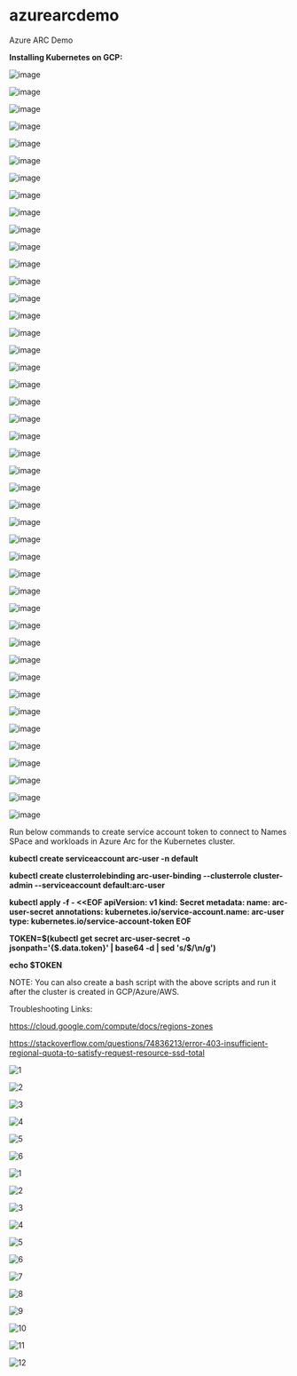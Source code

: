 # azurearcdemo
Azure ARC Demo

**Installing Kubernetes on GCP:**

![image](https://github.com/maheshkovuru2/azurearcdemo/assets/145518364/65e0dbcc-ca42-45a0-a7b5-61d93a9f2c17)

![image](https://github.com/maheshkovuru2/azurearcdemo/assets/145518364/96610e7a-f500-4a59-88f2-b3691921d58c)

![image](https://github.com/maheshkovuru2/azurearcdemo/assets/145518364/a9339140-96c8-438d-bfc5-8dcae01e4a07)

![image](https://github.com/maheshkovuru2/azurearcdemo/assets/145518364/f61c82a8-3b65-40bc-a992-de6c0342bbda)

![image](https://github.com/maheshkovuru2/azurearcdemo/assets/145518364/c539a177-f844-4b5d-9e00-cb57f0033f7b)

![image](https://github.com/maheshkovuru2/azurearcdemo/assets/145518364/735f83cc-dc4d-4a3f-9549-87bd99efbed7)

![image](https://github.com/maheshkovuru2/azurearcdemo/assets/145518364/52e5529c-9860-440d-9de5-56ea714e6906)

![image](https://github.com/maheshkovuru2/azurearcdemo/assets/145518364/875d05b5-e6f0-4d3f-b6a4-507da16d4736)

![image](https://github.com/maheshkovuru2/azurearcdemo/assets/145518364/728e5cfe-87b4-447a-a8fb-cad887b7f588)

![image](https://github.com/maheshkovuru2/azurearcdemo/assets/145518364/c7c64421-c40d-45b3-907a-b66365790e49)

![image](https://github.com/maheshkovuru2/azurearcdemo/assets/145518364/31d6150a-ae2a-409f-aac4-58d8ac462fe4)

![image](https://github.com/maheshkovuru2/azurearcdemo/assets/145518364/f4e4730a-f9be-47e8-869c-39b7b0664811)

![image](https://github.com/maheshkovuru2/azurearcdemo/assets/145518364/05d4b4e7-f7a0-450e-af24-49f946f8257e)

![image](https://github.com/maheshkovuru2/azurearcdemo/assets/145518364/a4a7761d-764c-454a-805c-51986365bafc)

![image](https://github.com/maheshkovuru2/azurearcdemo/assets/145518364/d3ad8db0-96b2-4442-8882-562a101ec615)

![image](https://github.com/maheshkovuru2/azurearcdemo/assets/145518364/722dde80-4429-474b-9883-2127ca1419f5)

![image](https://github.com/maheshkovuru2/azurearcdemo/assets/145518364/763b0188-0e7b-4bb8-8198-9713ceb4ebbd)

![image](https://github.com/maheshkovuru2/azurearcdemo/assets/145518364/9390c483-5a28-436d-82ac-c48f157d6897)

![image](https://github.com/maheshkovuru2/azurearcdemo/assets/145518364/97622c29-5136-42b7-9b19-42f3b548be82)

![image](https://github.com/maheshkovuru2/azurearcdemo/assets/145518364/9b389848-1fc8-45b7-957c-47e47bf32be6)

![image](https://github.com/maheshkovuru2/azurearcdemo/assets/145518364/953cc17c-c434-4f4f-a445-0a3bb0fd2da5)

![image](https://github.com/maheshkovuru2/azurearcdemo/assets/145518364/c277913a-139c-49e0-b42b-b41e43658e1f)

![image](https://github.com/maheshkovuru2/azurearcdemo/assets/145518364/f3453061-bf1f-42dd-8917-74ee0e1feb5b)

![image](https://github.com/maheshkovuru2/azurearcdemo/assets/145518364/aad2a16b-76f0-460e-bb26-45440ac8062f)


![image](https://github.com/maheshkovuru2/azurearcdemo/assets/145518364/3fef4bb2-9ea3-486c-a302-ee97235b7bc1)

![image](https://github.com/maheshkovuru2/azurearcdemo/assets/145518364/83649aaf-740d-4da5-ba86-1e4013c38b89)

![image](https://github.com/maheshkovuru2/azurearcdemo/assets/145518364/7f056fcc-1410-4610-96d5-deee7fcc9663)

![image](https://github.com/maheshkovuru2/azurearcdemo/assets/145518364/e4aa0097-d542-4714-b4fb-df1ece59e93c)

![image](https://github.com/maheshkovuru2/azurearcdemo/assets/145518364/b8b7e8fa-5f21-46f6-a424-6afcfaa0cd3d)

![image](https://github.com/maheshkovuru2/azurearcdemo/assets/145518364/f5533cfe-5cf7-4c8b-8558-7ad228eed79b)

![image](https://github.com/maheshkovuru2/azurearcdemo/assets/145518364/0c53931f-7429-4539-b49b-53f742cac0d0)

![image](https://github.com/maheshkovuru2/azurearcdemo/assets/145518364/1005a407-2492-46c8-8a50-0ccd8aa67c7d)

![image](https://github.com/maheshkovuru2/azurearcdemo/assets/145518364/90d79f2d-6a52-4160-943e-94d6c8de6db5)

![image](https://github.com/maheshkovuru2/azurearcdemo/assets/145518364/ed2727cc-eab0-417f-b017-b350dbfbee87)

![image](https://github.com/maheshkovuru2/azurearcdemo/assets/145518364/a817c554-d635-4a6b-a53b-bed590d70631)

![image](https://github.com/maheshkovuru2/azurearcdemo/assets/145518364/c9d91fc7-e0ad-429e-b2c9-8936a676f411)

![image](https://github.com/maheshkovuru2/azurearcdemo/assets/145518364/0d818ff7-e291-482a-893a-fb80d99a1bc6)

![image](https://github.com/maheshkovuru2/azurearcdemo/assets/145518364/e3f258ef-9c1d-4957-b2af-1f75c55ad8d0)

![image](https://github.com/maheshkovuru2/azurearcdemo/assets/145518364/a4c82eec-8b5e-4992-bfae-262e669df8df)

![image](https://github.com/maheshkovuru2/azurearcdemo/assets/145518364/03cf5940-85e4-4fe8-aa76-a8e42cf25772)

![image](https://github.com/maheshkovuru2/azurearcdemo/assets/145518364/33d398bc-431e-4294-8027-6dc6ef588f81)

![image](https://github.com/maheshkovuru2/azurearcdemo/assets/145518364/1a698443-ec33-4a83-8d1e-a54f2a00109c)

![image](https://github.com/maheshkovuru2/azurearcdemo/assets/145518364/f52b7338-cd98-403f-8e64-4bd179f895ba)

![image](https://github.com/maheshkovuru2/azurearcdemo/assets/145518364/3c52a957-408d-4d3d-a373-fa2b51a5f56c)

Run below commands to create service account token to connect to Names SPace and workloads in Azure Arc for the Kubernetes cluster.

**kubectl create serviceaccount arc-user -n default**

**kubectl create clusterrolebinding arc-user-binding --clusterrole cluster-admin --serviceaccount default:arc-user**

**kubectl apply -f - <<EOF
apiVersion: v1
kind: Secret
metadata:
  name: arc-user-secret
  annotations:
    kubernetes.io/service-account.name: arc-user
type: kubernetes.io/service-account-token
EOF**

**TOKEN=$(kubectl get secret arc-user-secret -o jsonpath='{$.data.token}' | base64 -d | sed 's/$/\n/g')**

**echo $TOKEN**

NOTE: You can also create a bash script with the above scripts and run it after the cluster is created in GCP/Azure/AWS.



Troubleshooting Links:

https://cloud.google.com/compute/docs/regions-zones

https://stackoverflow.com/questions/74836213/error-403-insufficient-regional-quota-to-satisfy-request-resource-ssd-total








![1](https://github.com/maheshkovuru2/azurearcdemo/assets/145518364/d3c08ff4-9fad-4c6d-b1d8-9d9ed3f1b940)

![2](https://github.com/maheshkovuru2/azurearcdemo/assets/145518364/8da6a8a8-16f9-4fed-9d56-093783690ffd)

![3](https://github.com/maheshkovuru2/azurearcdemo/assets/145518364/453cb4d5-76ff-4f0f-89be-c6f72c38417a)

![4](https://github.com/maheshkovuru2/azurearcdemo/assets/145518364/d97db98d-9cb3-461e-b0a4-57a7eaeb959b)

![5](https://github.com/maheshkovuru2/azurearcdemo/assets/145518364/0dfbb7b0-7ecf-48cf-9d93-f13c02796a5a)

![6](https://github.com/maheshkovuru2/azurearcdemo/assets/145518364/f62e9db6-6d13-4ee9-a63b-17b5dc801fea)


![1](https://github.com/maheshkovuru2/azurearcdemo/assets/145518364/d2399d4d-ad1d-4de2-bac2-d6bc27525411)

![2](https://github.com/maheshkovuru2/azurearcdemo/assets/145518364/8f4c011c-d06c-4fab-9763-31988c7c593f)

![3](https://github.com/maheshkovuru2/azurearcdemo/assets/145518364/2b5fa9be-a63c-4a39-8623-5a76d4fec12e)

![4](https://github.com/maheshkovuru2/azurearcdemo/assets/145518364/cde88d43-e907-4942-87de-2d31e00d70e6)

![5](https://github.com/maheshkovuru2/azurearcdemo/assets/145518364/14c8fb85-0696-4db9-b790-d2c22b7b69a7)

![6](https://github.com/maheshkovuru2/azurearcdemo/assets/145518364/7e64062e-f06c-42f0-b23d-918c390bab10)

![7](https://github.com/maheshkovuru2/azurearcdemo/assets/145518364/6291f9e0-56e8-488d-a2d8-f5587ffdf24f)

![8](https://github.com/maheshkovuru2/azurearcdemo/assets/145518364/1e383f6f-7fa2-40de-b962-451bbed21ddb)

![9](https://github.com/maheshkovuru2/azurearcdemo/assets/145518364/673afd77-3f0e-4954-93f6-0da13787ad73)

![10](https://github.com/maheshkovuru2/azurearcdemo/assets/145518364/33c764cc-458f-4114-a0d9-8d84521324dc)

![11](https://github.com/maheshkovuru2/azurearcdemo/assets/145518364/8db76505-782d-4950-ac11-4daa2152b870)

![12](https://github.com/maheshkovuru2/azurearcdemo/assets/145518364/27ff3e64-9711-4aeb-82cb-aa0309420e21)


















